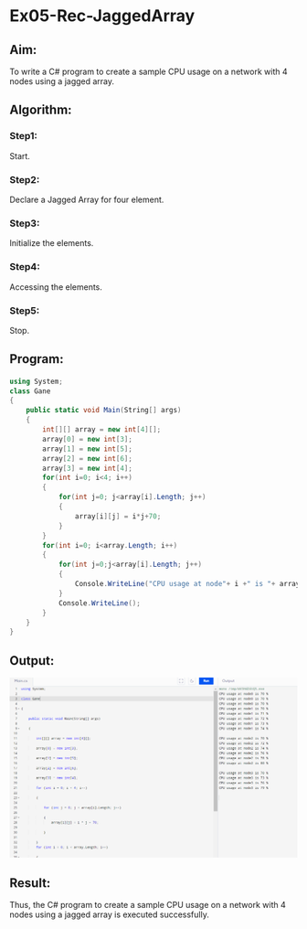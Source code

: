 # Ex05-Rec-JaggedArray
## Aim:
To write a C# program to create a sample CPU usage on a network with 4 nodes using a jagged array.
## Algorithm:
### Step1:
Start.

### Step2:
Declare a Jagged Array for four element.

### Step3:
Initialize the elements.

### Step4:
Accessing the elements.

### Step5:
Stop.



## Program:
```c#
using System;
class Gane
{
    public static void Main(String[] args)
    {
        int[][] array = new int[4][];
        array[0] = new int[3];
        array[1] = new int[5];
        array[2] = new int[6];
        array[3] = new int[4];
        for(int i=0; i<4; i++)
        {
            for(int j=0; j<array[i].Length; j++)
            {
                array[i][j] = i*j+70;
            }
        }
        for(int i=0; i<array.Length; i++)
        {
            for(int j=0;j<array[i].Length; j++)
            {
                Console.WriteLine("CPU usage at node"+ i +" is "+ array[i][j]+"%");
            }
            Console.WriteLine();
        }
    }
}

```

## Output:
![2022-05-07](https://github.com/Ganesh517/Ex05-Rec-JaggedArray/blob/main/c3.png)

## Result:
Thus, the C# program to create a sample CPU usage on a network with 4 nodes using a jagged array is executed successfully.

